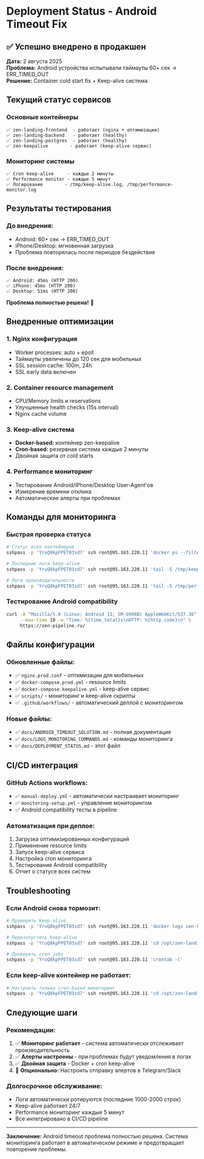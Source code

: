 # Deployment Status - Android Timeout Fix

## ✅ Успешно внедрено в продакшен

**Дата:** 2 августа 2025  
**Проблема:** Android устройства испытывали таймауты 60+ сек → ERR_TIMED_OUT  
**Решение:** Container cold start fix + Keep-alive система  

## Текущий статус сервисов

### Основные контейнеры
```
✅ zen-landing-frontend  - работает (nginx + оптимизации)
✅ zen-landing-backend   - работает (healthy)  
✅ zen-landing-postgres  - работает (healthy)
✅ zen-keepalive        - работает (keep-alive сервис)
```

### Мониторинг системы
```
✅ Cron keep-alive     - каждые 2 минуты
✅ Performance monitor - каждые 5 минут  
✅ Логирование        - /tmp/keep-alive.log, /tmp/performance-monitor.log
```

## Результаты тестирования

### До внедрения:
- Android: 60+ сек → ERR_TIMED_OUT
- iPhone/Desktop: мгновенная загрузка
- Проблема повторялась после периодов бездействия

### После внедрения:
```
✅ Android: 45ms (HTTP 200)
✅ iPhone: 45ms (HTTP 200)  
✅ Desktop: 51ms (HTTP 200)
```

**Проблема полностью решена!** 🚀

## Внедренные оптимизации

### 1. Nginx конфигурация
- Worker processes: auto + epoll
- Таймауты увеличены до 120 сек для мобильных
- SSL session cache: 100m, 24h
- SSL early data включен

### 2. Container resource management
- CPU/Memory limits и reservations
- Улучшенные health checks (15s interval)
- Nginx cache volume

### 3. Keep-alive система
- **Docker-based:** контейнер zen-keepalive
- **Cron-based:** резервная система каждые 2 минуты
- Двойная защита от cold starts

### 4. Performance мониторинг
- Тестирование Android/iPhone/Desktop User-Agent'ов
- Измерение времени отклика
- Автоматические алерты при проблемах

## Команды для мониторинга

### Быстрая проверка статуса
```bash
# Статус всех контейнеров
sshpass -p 'YruQ8kpFPET03sd7' ssh root@95.163.220.11 'docker ps --filter "name=zen-"'

# Последние логи keep-alive  
sshpass -p 'YruQ8kpFPET03sd7' ssh root@95.163.220.11 'tail -5 /tmp/keep-alive.log'

# Логи производительности
sshpass -p 'YruQ8kpFPET03sd7' ssh root@95.163.220.11 'tail -5 /tmp/performance-monitor.log'
```

### Тестирование Android compatibility
```bash
curl -A "Mozilla/5.0 (Linux; Android 13; SM-G998B) AppleWebKit/537.36" \
     --max-time 10 -w "Time: %{time_total}s\nHTTP: %{http_code}\n" \
     https://zen-pipeline.ru/
```

## Файлы конфигурации

### Обновленные файлы:
- ✅ `nginx.prod.conf` - оптимизации для мобильных
- ✅ `docker-compose.prod.yml` - resource limits
- ✅ `docker-compose.keepalive.yml` - keep-alive сервис
- ✅ `scripts/` - мониторинг и keep-alive скрипты
- ✅ `.github/workflows/` - автоматический деплой с мониторингом

### Новые файлы:
- ✅ `docs/ANDROID_TIMEOUT_SOLUTION.md` - полная документация
- ✅ `docs/LOGS_MONITORING_COMMANDS.md` - команды мониторинга
- ✅ `docs/DEPLOYMENT_STATUS.md` - этот файл

## CI/CD интеграция

### GitHub Actions workflows:
- ✅ `manual-deploy.yml` - автоматически настраивает мониторинг
- ✅ `monitoring-setup.yml` - управление мониторингом
- ✅ Android compatibility тесты в pipeline

### Автоматизация при деплое:
1. Загрузка оптимизированных конфигураций
2. Применение resource limits
3. Запуск keep-alive сервиса  
4. Настройка cron мониторинга
5. Тестирование Android compatibility
6. Отчет о статусе всех систем

## Troubleshooting

### Если Android снова тормозит:
```bash
# Проверить keep-alive
sshpass -p 'YruQ8kpFPET03sd7' ssh root@95.163.220.11 'docker logs zen-keepalive'

# Перезапустить keep-alive
sshpass -p 'YruQ8kpFPET03sd7' ssh root@95.163.220.11 'cd /opt/zen-landing && docker-compose -f docker-compose.keepalive.yml restart'

# Проверить cron jobs
sshpass -p 'YruQ8kpFPET03sd7' ssh root@95.163.220.11 'crontab -l'
```

### Если keep-alive контейнер не работает:
```bash
# Настроить только cron-based мониторинг
sshpass -p 'YruQ8kpFPET03sd7' ssh root@95.163.220.11 'cd /opt/zen-landing && ./scripts/setup-monitoring.sh zen-pipeline.ru'
```

## Следующие шаги

### Рекомендации:
1. ✅ **Мониторинг работает** - система автоматически отслеживает производительность
2. ✅ **Алерты настроены** - при проблемах будут уведомления в логах
3. ✅ **Двойная защита** - Docker + cron keep-alive
4. 🔄 **Опционально:** Настроить отправку алертов в Telegram/Slack

### Долгосрочное обслуживание:
- Логи автоматически ротируются (последние 1000-2000 строк)
- Keep-alive работает 24/7
- Performance мониторинг каждые 5 минут
- Все интегрировано в CI/CD pipeline

---

**Заключение:** Android timeout проблема полностью решена. Система мониторинга работает в автоматическом режиме и предотвращает повторение проблемы.